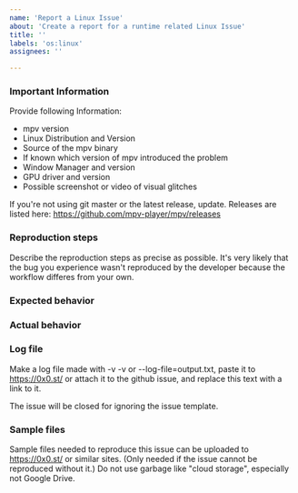```yaml
---
name: 'Report a Linux Issue'
about: 'Create a report for a runtime related Linux Issue'
title: ''
labels: 'os:linux'
assignees: ''

---
```


### Important Information

Provide following Information:
- mpv version
- Linux Distribution and Version
- Source of the mpv binary
- If known which version of mpv introduced the problem
- Window Manager and version
- GPU driver and version
- Possible screenshot or video of visual glitches

If you're not using git master or the latest release, update.
Releases are listed here: https://github.com/mpv-player/mpv/releases

### Reproduction steps

Describe the reproduction steps as precise as possible. It's very likely that
the bug you experience wasn't reproduced by the developer because the workflow
differes from your own.

### Expected behavior

### Actual behavior

### Log file

Make a log file made with -v -v or --log-file=output.txt, paste it to
https://0x0.st/ or attach it to the github issue, and replace this text with a
link to it.

The issue will be closed for ignoring the issue template.

### Sample files

Sample files needed to reproduce this issue can be uploaded to https://0x0.st/
or similar sites. (Only needed if the issue cannot be reproduced without it.)
Do not use garbage like "cloud storage", especially not Google Drive.
